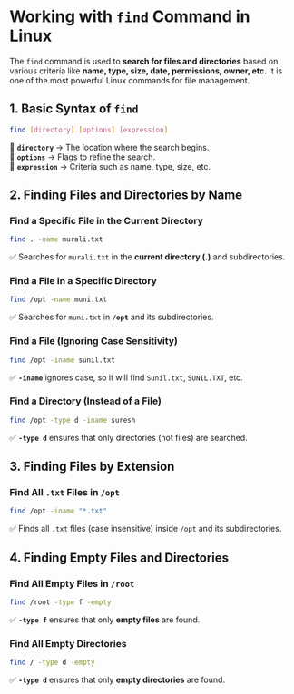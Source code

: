 # **Working with `find` Command in Linux**  

The `find` command is used to **search for files and directories** based on various criteria like **name, type, size, date, permissions, owner, etc.** It is one of the most powerful Linux commands for file management.  

## **1. Basic Syntax of `find`**  
```sh
find [directory] [options] [expression]
```
🔹 **`directory`** → The location where the search begins.  
🔹 **`options`** → Flags to refine the search.  
🔹 **`expression`** → Criteria such as name, type, size, etc.  

## **2. Finding Files and Directories by Name**  

### **Find a Specific File in the Current Directory**
```sh
find . -name murali.txt
```
✅ Searches for `murali.txt` in the **current directory (.)** and subdirectories.  

### **Find a File in a Specific Directory**
```sh
find /opt -name muni.txt
```
✅ Searches for `muni.txt` in **`/opt`** and its subdirectories.  

### **Find a File (Ignoring Case Sensitivity)**
```sh
find /opt -iname sunil.txt
```
✅ **`-iname`** ignores case, so it will find `Sunil.txt`, `SUNIL.TXT`, etc.  

### **Find a Directory (Instead of a File)**
```sh
find /opt -type d -iname suresh
```
✅ **`-type d`** ensures that only directories (not files) are searched.  

## **3. Finding Files by Extension**  

### **Find All `.txt` Files in `/opt`**
```sh
find /opt -iname "*.txt"
```
✅ Finds all `.txt` files (case insensitive) inside `/opt` and its subdirectories.  

## **4. Finding Empty Files and Directories**  

### **Find All Empty Files in `/root`**
```sh
find /root -type f -empty
```
✅ **`-type f`** ensures that only **empty files** are found.  

### **Find All Empty Directories**
```sh
find / -type d -empty
```
✅ **`-type d`** ensures that only **empty directories** are found.  
